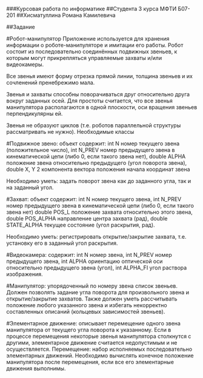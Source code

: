 ###Курсовая работа по информатике
##Студента 3 курса МФТИ Б07-201
##Хисматуллина Романа Камилевича

##Задание

#Робот-манипулятор
Приложение используется для хранения информации о роботе-манипуляторе и имитации его работы. Робот состоит из последовательно соединённых подвижных звеньев, к которым могут прикрепляться управляемые захваты и/или видеокамеры. 

Все звенья имеют форму отрезка прямой линии, толщина звеньев и их сочленений пренебрежимо мала. 

Звенья и захваты способны поворачиваться друг относительно друга вокруг заданных осей. Для простоты считается, что все звенья манипулятора располагаются в одной плоскости, оси вращения звеньев перпендикулярны ей. 

Звенья не образуют циклов (т.е. роботов параллельной структуры рассматривать не нужно).
Необходимые классы

#Подвижное звено: 
объект содержит:
int N номер текущего звена (положительное число),
int  N_PREV номер предыдущего звена в кинематической цепи (либо 0, если такого звена нет), 
double  ALPHA положение звена относительно предыдущего (угол поворота звена),
double X, Y 2 компонента вектора положения начала координат звена

Необходимо уметь:
задать поворот звена как до заданного угла,
так и на заданный угол.

#Захват: 
объект содержит:
int N номер текущего звена, 
int N_PREV номер предыдущего звена в кинематической цепи (либо 0, если такого звена нет)
double POS_L положение захвата относительно этого звена, 
double POS_ALPHA направление центра захвата (рад), 
double STATE_ALPHA текущее состояние (угол раскрытия, рад). 

Необходимо уметь:
регистрировать открытие/закрытие захвата, т.е. установку его в заданный угол раскрытия.

#Видеокамера: 
содержит:
int  N номер звена, 
int N_PREV номер предыдущего звена, 
int ALPHA ориентацию оптической оси относительно предыдущего звена (угол), 
int ALPHA_FI угол раствора изображения.

#Манипулятор: 
упорядоченный по номеру звена список звеньев. 
Должен позволять задание угла поворота для произвольного звена и открытие/закрытие захватов. 
Также должен уметь рассчитывать положение любого указанного звена и избегать некорректно составленных описаний (кольцевых зависимостей звеньев).

#Элементарное движение: 
описывает перемещение одного звена манипулятора от текущего угла поворота к указанному. Если в процессе перемещения некоторые звенья манипулятора столкнутся с другими, элементарное движение считается недопустимым и не осуществляется.
Перемещение: 
набор исполняемых последовательно элементарных движений. Необходимо вычислять конечное положение манипулятора после перемещения, если все его элементарные движения выполнимы.
